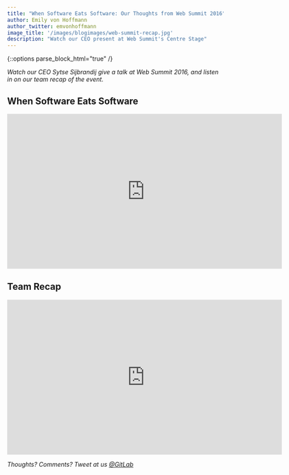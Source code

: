 ```yaml
---
title: "When Software Eats Software: Our Thoughts from Web Summit 2016"
author: Emily von Hoffmann
author_twitter: emvonhoffmann
image_title: '/images/blogimages/web-summit-recap.jpg'
description: "Watch our CEO present at Web Summit's Centre Stage"
---
```


{::options parse_block_html="true" /}

_Watch our CEO Sytse Sijbrandij give a talk at Web Summit 2016, and listen in on our team recap of the event._ 

<!-- more -->

## When Software Eats Software

<iframe width="640" height="360" src="https://www.youtube.com/watch?v=d74_G9AuhRg" frameborder="0" allowfullscreen></iframe>

<br />

## Team Recap

<iframe width="640" height="360" src="https://www.facebook.com/plugins/video.php?href=https%3A%2F%2Fwww.facebook.com%2FWebSummitHQ%2Fvideos%2F1202553769810665%2F&show_text=0&width=560" frameborder="0" allowfullscreen></iframe>

<br />

_Thoughts? Comments? Tweet at us [@GitLab](https://twitter.com/gitlab?ref_src=twsrc%5Egoogle%7Ctwcamp%5Eserp%7Ctwgr%5Eauthor)_


